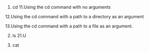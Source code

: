 1. cd
11.Using the cd command with no arguments

12.Using the cd command with a path to a directory as an argument

13.Using the cd command with a path to a file as an argument.




2. ls
21.U




3. cat
